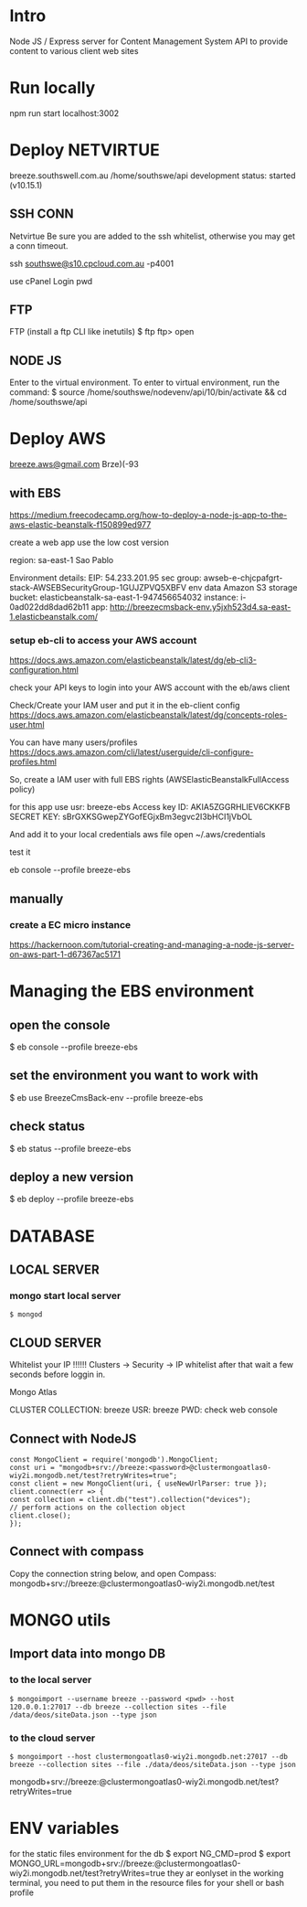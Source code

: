 # Intro

Node JS / Express server for Content Management System API to provide content to various client web sites

# Run locally

npm run start
localhost:3002

# Deploy NETVIRTUE

breeze.southswell.com.au
/home/southswe/api
development
status: started (v10.15.1)

## SSH CONN

Netvirtue
Be sure you are added to the ssh whitelist, otherwise you may get a conn timeout.

ssh southswe@s10.cpcloud.com.au -p4001

use cPanel Login pwd

## FTP

FTP (install a ftp CLI like inetutils)
\$ ftp
ftp> open

## NODE JS

Enter to the virtual environment.
To enter to virtual environment, run the command:
\$ source /home/southswe/nodevenv/api/10/bin/activate && cd /home/southswe/api

# Deploy AWS

breeze.aws@gmail.com
Brze)(-93

## with EBS

https://medium.freecodecamp.org/how-to-deploy-a-node-js-app-to-the-aws-elastic-beanstalk-f150899ed977

create a web app
use the low cost version

region: sa-east-1 Sao Pablo

Environment details:
EIP: 54.233.201.95
sec group: awseb-e-chjcpafgrt-stack-AWSEBSecurityGroup-1GUJZPVQ5XBFV
env data Amazon S3 storage bucket: elasticbeanstalk-sa-east-1-947456654032
instance: i-0ad022dd8dad62b11
app: http://breezecmsback-env.y5jxh523d4.sa-east-1.elasticbeanstalk.com/

### setup eb-cli to access your AWS account

https://docs.aws.amazon.com/elasticbeanstalk/latest/dg/eb-cli3-configuration.html

check your API keys to login into your AWS account with the eb/aws client

Check/Create your IAM user and put it in the eb-client config
https://docs.aws.amazon.com/elasticbeanstalk/latest/dg/concepts-roles-user.html

You can have many users/profiles
https://docs.aws.amazon.com/cli/latest/userguide/cli-configure-profiles.html

So, create a IAM user with full EBS rights (AWSElasticBeanstalkFullAccess policy)

for this app use
usr: breeze-ebs
Access key ID: AKIA5ZGGRHLIEV6CKKFB
SECRET KEY: sBrGXKSGwepZYGofEGjxBm3egvc2I3bHCI1jVbOL

And add it to your local credentials aws file
open ~/.aws/credentials

test it

eb console --profile breeze-ebs

## manually

### create a EC micro instance

https://hackernoon.com/tutorial-creating-and-managing-a-node-js-server-on-aws-part-1-d67367ac5171

# Managing the EBS environment

## open the console

\$ eb console --profile breeze-ebs

## set the environment you want to work with

\$ eb use BreezeCmsBack-env --profile breeze-ebs

## check status

\$ eb status --profile breeze-ebs

## deploy a new version

\$ eb deploy --profile breeze-ebs

# DATABASE

## LOCAL SERVER

### mongo start local server

    $ mongod

## CLOUD SERVER

Whitelist your IP !!!!!!
Clusters -> Security -> IP whitelist
after that wait a few seconds before loggin in.

Mongo Atlas

CLUSTER
COLLECTION: breeze
USR: breeze
PWD: check web console

## Connect with NodeJS

    const MongoClient = require('mongodb').MongoClient;
    const uri = "mongodb+srv://breeze:<password>@clustermongoatlas0-wiy2i.mongodb.net/test?retryWrites=true";
    const client = new MongoClient(uri, { useNewUrlParser: true });
    client.connect(err => {
    const collection = client.db("test").collection("devices");
    // perform actions on the collection object
    client.close();
    });

## Connect with compass

Copy the connection string below, and open Compass:
mongodb+srv://breeze:<password>@clustermongoatlas0-wiy2i.mongodb.net/test

# MONGO utils

## Import data into mongo DB

### to the local server

    $ mongoimport --username breeze --password <pwd> --host 120.0.0.1:27017 --db breeze --collection sites --file /data/deos/siteData.json --type json

### to the cloud server

    $ mongoimport --host clustermongoatlas0-wiy2i.mongodb.net:27017 --db breeze --collection sites --file ./data/deos/siteData.json --type json

mongodb+srv://breeze:<password>@clustermongoatlas0-wiy2i.mongodb.net/test?retryWrites=true

# ENV variables

for the static files environment
for the db
$ export NG_CMD=prod
$ export MONGO_URL=mongodb+srv://breeze:<password>@clustermongoatlas0-wiy2i.mongodb.net/test?retryWrites=true
they ar eonlyset in the working terminal, you need to put them in the resource files for your shell or bash profile
